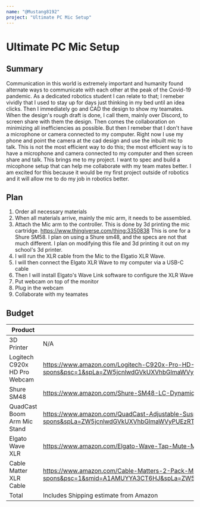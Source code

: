 ```yaml
---
name: "@Mustang8192"
project: "Ultimate PC Mic Setup"
---
```


# Ultimate PC Mic Setup

## Summary
Communication in this world is extremely important and humanity found alternate ways to communicate with each other at the peak of the Covid-19 pandemic.
As a dedicated robotics student I can relate to that; I remeber vividly that I used to stay up for days just thinking in my bed until an idea clicks. Then
I immediately go and CAD the design to show my teamates. When the design's rough draft is done, I call them, mainly over Discord, to screen share with them
the design. Then comes the collaboration on minimizing all inefficiencies as possible. But then I remeber that I don't have a microphone or camera connected to my
computer. Right now I use my phone and point the camera at the cad design and use the inbuilt mic to talk. This is not the most efficient way to do this; the most efficient way is to have a
microphone and camera connected to my computer and then screen share and talk. This brings me to my project. I want to spec and build a micophone setup that can help 
me collaborate with my team mates better. I am excited for this because it would be my first project outside of robotics and it will allow me to do my job
in robotics better.

## Plan
1. Order all necessary materials
2. When all materials arrive, mainly the mic arm, it needs to be assembled.
3. Attach the Mic arm to the controller. This is done by 3d printing the mic cartridge. https://www.thingiverse.com/thing:3350838 This is one for a Shure
SM58. I plan on using a Shure sm48, and the specs are not that much different. I plan on modifying this file and 3d printing it out on my school's 3d 
printer.
4. I will run the XLR cable from the Mic to the Elgatio XLR Wave.
5. I will then connect the Elgato XLR Wave to my computer via a USB-C cable
6. Then I will install Elgato's Wave Link software to configure the XLR Wave
7. Put webcam on top of the monitor
8. Plug in the webcam
9. Collaborate with my teamates

## Budget

| Product         | Supplier/Link                         | Cost   |
| --------------- | ------------------------------------- | ------ |
| 3D Printer| N/A| N/A|
| Logitech C920x HD Pro Webcam| https://www.amazon.com/Logitech-C920x-Pro-HD-Webcam/dp/B085TFF7M1/ref=sr_1_1_sspa?crid=18ZOAEEGV7T58&keywords=logitech+c920s+hd+pro+webcam&qid=1671634559&sprefix=logitech+c9%2Caps%2C103&sr=8-1-spons&psc=1&spLa=ZW5jcnlwdGVkUXVhbGlmaWVyPUEzRVBYRU0wTkc3WlFEJmVuY3J5cHRlZElkPUEwOTE0NDEzMkw3WEU1SE5QNU5UVyZlbmNyeXB0ZWRBZElkPUEwMjIwNDYwMjVCWTg3VDNMOTQ0TyZ3aWRnZXROYW1lPXNwX2F0ZiZhY3Rpb249Y2xpY2tSZWRpcmVjdCZkb05vdExvZ0NsaWNrPXRydWU=| 59.99|
| Shure SM48| https://www.amazon.com/Shure-SM48-LC-Dynamic-Microphone-Cardioid/dp/B0002D0HY4/ref=sr_1_1?crid=HBGXDES5U9IF&keywords=shure+sm48&qid=1671634602&sprefix=shure+sm48%2Caps%2C101&sr=8-1| 34.99
| QuadCast Boom Arm Mic Stand| https://www.amazon.com/QuadCast-Adjustable-Suspension-Scissor-HyperX/dp/B08PYS1YKW/ref=sr_1_1_sspa?crid=28JKADBKJ3QQM&keywords=quadcast%2Bboom%2Barm%2Bmic%2Bstand&qid=1671634637&sprefix=quadcast%2Bbo%2Caps%2C122&sr=8-1-spons&spLa=ZW5jcnlwdGVkUXVhbGlmaWVyPUEzRTA0QkNaTFFUMlA2JmVuY3J5cHRlZElkPUEwMjE5MjgzMlJNWTI0NUc5RzNOWSZlbmNyeXB0ZWRBZElkPUEwNTEwMDI3M1U3TzI0MTBJNlFRUyZ3aWRnZXROYW1lPXNwX2F0ZiZhY3Rpb249Y2xpY2tSZWRpcmVjdCZkb05vdExvZ0NsaWNrPXRydWU&th=1| 16.36|
| Elgato Wave XLR | https://www.amazon.com/Elgato-Wave-Tap-Mute-Mac/dp/B09738CKKX/ref=sr_1_1?crid=2N8AMG7D1EWWY&keywords=elgato+wave+xlr&qid=1671634716&sprefix=elgato+wave+xlr%2Caps%2C115&sr=8-1| 119.99|
| Cable Matter XLR Cable| https://www.amazon.com/Cable-Matters-2-Pack-Microphone-Feet/dp/B00KO8VYMG/ref=sr_1_1_sspa?crid=1TV8PNHPCY9R8&keywords=cable+matters+2+pack+premium+xlr+to+xlr+microphone&qid=1671634761&sprefix=cable+matters+2+%2Caps%2C111&sr=8-1-spons&psc=1&smid=A1AMUYYA3CT6HJ&spLa=ZW5jcnlwdGVkUXVhbGlmaWVyPUEyVVc2MFZaVlNWS0pUJmVuY3J5cHRlZElkPUEwNzk0MDY4MkJWNFVLWDEzTzM1VCZlbmNyeXB0ZWRBZElkPUEwNzE5NjM1M0ZJTUFOWkw2NzNLVSZ3aWRnZXROYW1lPXNwX2F0ZiZhY3Rpb249Y2xpY2tSZWRpcmVjdCZkb05vdExvZ0NsaWNrPXRydWU=| 17.99|
| Total           |Includes Shipping estimate from Amazon| $249.32 |
